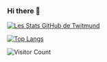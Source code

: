 ### Hi there 👋

[![Les Stats GitHub de Twitmund](https://github-readme-stats.vercel.app/api?username=TwitmundDev&count_private=true&show_icons=true&theme=radical)](https://github.com/anuraghazra/github-readme-stats)

[![Top Langs](https://github-readme-stats.vercel.app/api/top-langs/?username=TwitmundDev&theme=radical)](https://github.com/anuraghazra/github-readme-stats)


![Visitor Count](https://profile-counter.glitch.me/TwitmundDev/count.svg)


